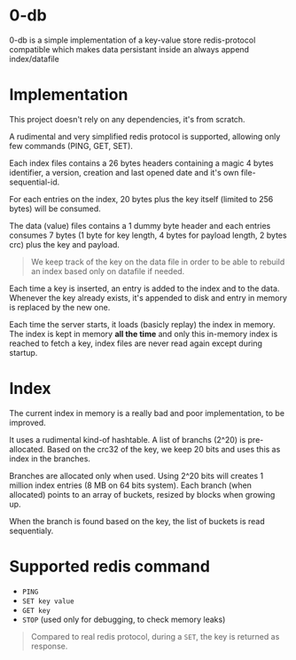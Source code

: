 # 0-db
0-db is a simple implementation of a key-value store redis-protocol compatible which
makes data persistant inside an always append index/datafile

# Implementation
This project doesn't rely on any dependencies, it's from scratch.

A rudimental and very simplified redis protocol is supported, allowing only few commands (PING, GET, SET).

Each index files contains a 26 bytes headers containing a magic 4 bytes identifier,
a version, creation and last opened date and it's own file-sequential-id.

For each entries on the index, 20 bytes plus the key itself (limited to 256 bytes) will be consumed.

The data (value) files contains a 1 dummy byte header and each entries consumes
7 bytes (1 byte for key length, 4 bytes for payload length, 2 bytes crc) plus the key and payload.

> We keep track of the key on the data file in order to be able to rebuild an index based only on datafile if needed.

Each time a key is inserted, an entry is added to the index and to the data. Whenever the key already exists, it's
appended to disk and entry in memory is replaced by the new one.

Each time the server starts, it loads (basicly replay) the index in memory. The index is kept in memory 
**all the time** and only this in-memory index is reached to fetch a key, index files are
never read again except during startup.

# Index
The current index in memory is a really bad and poor implementation, to be improved.

It uses a rudimental kind-of hashtable. A list of branchs (2^20) is pre-allocated.
Based on the crc32 of the key, we keep 20 bits and uses this as index in the branches.

Branches are allocated only when used. Using 2^20 bits will creates 1 million index entries (8 MB on 64 bits system).
Each branch (when allocated) points to an array of buckets, resized by blocks when growing up.

When the branch is found based on the key, the list of buckets is read sequentialy.

# Supported redis command
- `PING`
- `SET key value`
- `GET key`
- `STOP` (used only for debugging, to check memory leaks)

> Compared to real redis protocol, during a `SET`, the key is returned as response.
